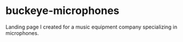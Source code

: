 # buckeye-microphones
Landing page I created for a music equipment company specializing in microphones.
